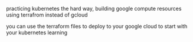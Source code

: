 practicing kubernetes the hard way, building google compute resources using terrafrom instead of gcloud

you can use the terraform files to deploy to your google cloud to start with your kubernetes learning